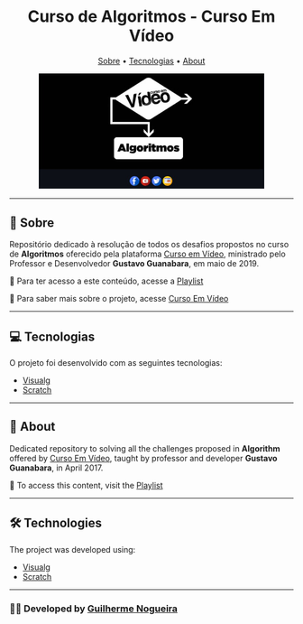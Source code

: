 <p align="center">
  <h1 align="center">Curso de Algoritmos - Curso Em Vídeo</h1>
  <p align="center">
    <a href="#sobre">Sobre</a> • 
    <a href="#tecnologias">Tecnologias</a> • 
    <a href="#about">About</a>
  </p>
</p>

<p align="center">
  <img src="imagens/banner.jpg" alt="Algoritmos" width="400"/>
</p>


---

## 📗 Sobre

Repositório dedicado à resolução de todos os desafios propostos no curso de **Algoritmos** oferecido pela plataforma [Curso em Vídeo](https://www.cursoemvideo.com), ministrado pelo Professor e Desenvolvedor **Gustavo Guanabara**, em maio de 2019.

🔗 Para ter acesso a este conteúdo, acesse a [Playlist](https://www.youtube.com/playlist?list=PLHz_AreHm4dm6wYOIW20Nyg12TAjmMGT-)

🔗 Para saber mais sobre o projeto, acesse [Curso Em Vídeo](https://www.cursoemvideo.com)

---

## 💻 Tecnologias

O projeto foi desenvolvido com as seguintes tecnologias:

- [Visualg](http://www.visualg3.com.br/)
- [Scratch](https://scratch.mit.edu/)

---

## 📘 About

Dedicated repository to solving all the challenges proposed in **Algorithm** offered by [Curso Em Vídeo](https://www.cursoemvideo.com), taught by professor and developer **Gustavo Guanabara**, in April 2017.

🔗 To access this content, visit the [Playlist](https://www.youtube.com/playlist?list=PLHz_AreHm4dm6wYOIW20Nyg12TAjmMGT-)

---

## 🛠️ Technologies

The project was developed using:

- [Visualg](http://www.visualg3.com.br/)
- [Scratch](https://scratch.mit.edu/)

---

### 👩‍💻 Developed by [Guilherme Nogueira](https://github.com/guilhermegroosnogueira)
